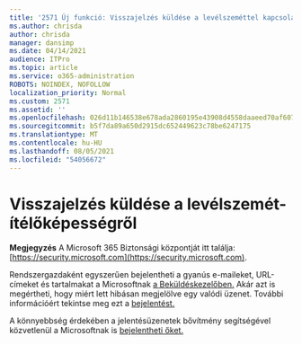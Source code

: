 ```yaml
---
title: '2571 Új funkció: Visszajelzés küldése a levélszeméttel kapcsolatos ítélőképességről'
ms.author: chrisda
author: chrisda
manager: dansimp
ms.date: 04/14/2021
audience: ITPro
ms.topic: article
ms.service: o365-administration
ROBOTS: NOINDEX, NOFOLLOW
localization_priority: Normal
ms.custom: 2571
ms.assetid: ''
ms.openlocfilehash: 026d11b146538e678ada2860195e43908d4558daaeed70af607e34ec427d0501
ms.sourcegitcommit: b5f7da89a650d2915dc652449623c78be6247175
ms.translationtype: MT
ms.contentlocale: hu-HU
ms.lasthandoff: 08/05/2021
ms.locfileid: "54056672"
---
```

# <a name="get-feedback-about-spam-judgments"></a>Visszajelzés küldése a levélszemét-ítélőképességről

**Megjegyzés** A Microsoft 365 Biztonsági központját itt találja: [https://security.microsoft.com](https://security.microsoft.com).

Rendszergazdaként egyszerűen bejelentheti a gyanús e-maileket, URL-címeket és tartalmakat a Microsoftnak [a Beküldéskezelőben.](https://security.microsoft.com/reportsubmission) Akár azt is megértheti, hogy miért lett hibásan megjelölve egy valódi üzenet. További információért tekintse meg ezt a [bejelentést.](https://techcommunity.microsoft.com/t5/Security-Privacy-and-Compliance/Empower-security-teams-to-easily-report-suspicious-emails-amp/ba-p/752622)

A könnyebbség érdekében a jelentésüzenetek bővítmény segítségével közvetlenül a Microsoftnak is [bejelentheti őket.](https://appsource.microsoft.com/product/office/WA104381180?src=office&tab=Overview)
